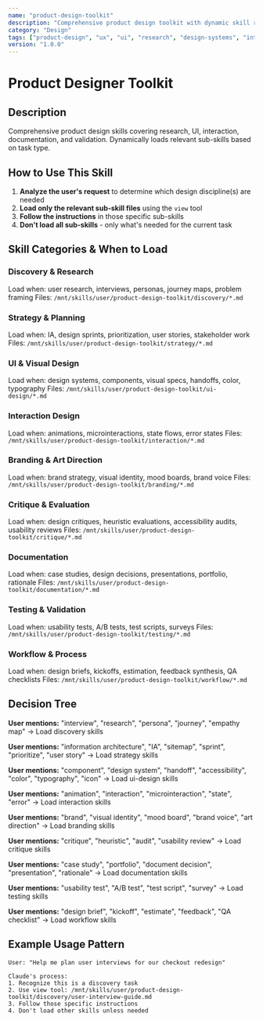 ```yaml
---
name: "product-design-toolkit"
description: "Comprehensive product design toolkit with dynamic skill routing across research, UI, interaction, testing, branding, and documentation disciplines"
category: "Design"
tags: ["product-design", "ux", "ui", "research", "design-systems", "interaction-design", "usability", "documentation", "branding", "accessibility"]
version: "1.0.0"
---
```


# Product Designer Toolkit

## Description
Comprehensive product design skills covering research, UI, interaction, documentation, and validation. Dynamically loads relevant sub-skills based on task type.

## How to Use This Skill

1. **Analyze the user's request** to determine which design discipline(s) are needed
2. **Load only the relevant sub-skill files** using the `view` tool
3. **Follow the instructions** in those specific sub-skills
4. **Don't load all sub-skills** - only what's needed for the current task

## Skill Categories & When to Load

### Discovery & Research
Load when: user research, interviews, personas, journey maps, problem framing
Files: `/mnt/skills/user/product-design-toolkit/discovery/*.md`

### Strategy & Planning
Load when: IA, design sprints, prioritization, user stories, stakeholder work
Files: `/mnt/skills/user/product-design-toolkit/strategy/*.md`

### UI & Visual Design  
Load when: design systems, components, visual specs, handoffs, color, typography
Files: `/mnt/skills/user/product-design-toolkit/ui-design/*.md`

### Interaction Design
Load when: animations, microinteractions, state flows, error states
Files: `/mnt/skills/user/product-design-toolkit/interaction/*.md`

### Branding & Art Direction
Load when: brand strategy, visual identity, mood boards, brand voice
Files: `/mnt/skills/user/product-design-toolkit/branding/*.md`

### Critique & Evaluation
Load when: design critiques, heuristic evaluations, accessibility audits, usability reviews
Files: `/mnt/skills/user/product-design-toolkit/critique/*.md`

### Documentation
Load when: case studies, design decisions, presentations, portfolio, rationale
Files: `/mnt/skills/user/product-design-toolkit/documentation/*.md`

### Testing & Validation
Load when: usability tests, A/B tests, test scripts, surveys
Files: `/mnt/skills/user/product-design-toolkit/testing/*.md`

### Workflow & Process
Load when: design briefs, kickoffs, estimation, feedback synthesis, QA checklists
Files: `/mnt/skills/user/product-design-toolkit/workflow/*.md`

## Decision Tree

**User mentions:** "interview", "research", "persona", "journey", "empathy map"
→ Load discovery skills

**User mentions:** "information architecture", "IA", "sitemap", "sprint", "prioritize", "user story"
→ Load strategy skills

**User mentions:** "component", "design system", "handoff", "accessibility", "color", "typography", "icon"
→ Load ui-design skills

**User mentions:** "animation", "interaction", "microinteraction", "state", "error"
→ Load interaction skills

**User mentions:** "brand", "visual identity", "mood board", "brand voice", "art direction"
→ Load branding skills

**User mentions:** "critique", "heuristic", "audit", "usability review"
→ Load critique skills

**User mentions:** "case study", "portfolio", "document decision", "presentation", "rationale"
→ Load documentation skills

**User mentions:** "usability test", "A/B test", "test script", "survey"
→ Load testing skills

**User mentions:** "design brief", "kickoff", "estimate", "feedback", "QA checklist"
→ Load workflow skills

## Example Usage Pattern
```
User: "Help me plan user interviews for our checkout redesign"

Claude's process:
1. Recognize this is a discovery task
2. Use view tool: /mnt/skills/user/product-design-toolkit/discovery/user-interview-guide.md
3. Follow those specific instructions
4. Don't load other skills unless needed
```
